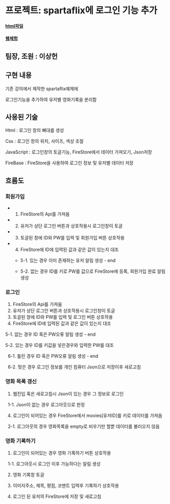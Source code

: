 # 프로젝트: spartaflix에 로그인 기능 추가

#### [html파일](https://github.com/j0462/Web/blob/main/index.html)
#### [웹체험](https://j0462.github.io/Web-html)

## 팀장, 조원 : 이상헌

## 구현 내용

기존 강의에서 제작한 spartaflix예제에


로그인기능을 추가하여 유저별 영화기록을 분리함 


## 사용된 기술

Html : 로그인 창의 뼈대를 생성


Css : 로그인 창의 위치, 사이즈, 색상 조절


JavaScript : 로그인창의 토글기능, FireStore에서 데이터 가져오기, Json저장


FireBase : FireStore을 사용하여 로그인 정보 및 유저별 데이터 저장 


## 흐름도

### 회원가입
* 1. FireStore의 Api를 가져옴

* 2. 유저가 상단 로그인 버튼과 상호작용시 로그인창이 토글

* 3. 토글된 창에 ID와 PW를 입력 및 회원가입 버튼 상호작용
   
* 4. FireStore에 ID에 입력된 값과 같은 값이 있는지 대조

  * 5-1. 있는 경우 이미 존재하는 유저 알림 생성 - end
  
  * 5-2. 없는 경우 ID를 키로 PW를 값으로 FireStore에 등록, 회원가입 완료 알림 생성


### 로그인
1. FireStore의 Api를 가져옴
2. 유저가 상단 로그인 버튼과 상호작용시 로그인창이 토글
3. 토글된 창에 ID와 PW를 입력 및 로그인 버튼 상호작용
4. FireStore에 ID에 입력된 값과 같은 값이 있는지 대조

5-1. 없는 경우 ID 혹은 PW오류 알림 생성 - end

5-2. 있는 경우 ID를 키값을 넣은경우와 입력한 PW를 대조


&nbsp;&nbsp;6-1. 틀린 경우 ID 혹은 PW오류 알림 생성 - end

  
&nbsp;&nbsp;6-2. 맞은 경우 로그인 정보를 개인 컴퓨터 Json으로 저장이후 새로고침


### 영화 목록 갱신

1. 웹진입 혹은 새로고침시 Json이 있는 경우 그 정보로 로그인
   
&nbsp;&nbsp;1-1. Json이 없는 경우 로그아웃으로 판정

4. 로그인이 되어있는 경우 FireStore에서 movies[유저ID]를 키로 데이터를 가져옴
   
&nbsp;&nbsp;2-1. 로그아웃의 경우 영화목록을 empty로 비우기만 할뿐 데이터를 불러오지 않음

### 영화 기록하기

1. 로그인이 되어있는 경우 영화 기록하기 버튼 상호작용
   
&nbsp;&nbsp;1-1. 로그아웃시 로그인 이후 가능하다는 알림 생성
  
2. 영화 기록창 토글

3. 이미지주소, 제목, 평점, 코멘트 입력후 기록하기 상호작용
  
4. 로그인 된 유저의 FireStore에 저장 및 새로고침
